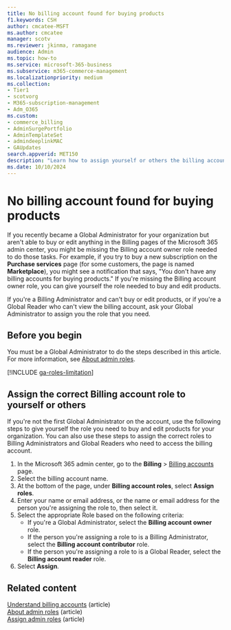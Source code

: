 ```yaml
---
title: No billing account found for buying products
f1.keywords: CSH   
author: cmcatee-MSFT
ms.author: cmcatee
manager: scotv
ms.reviewer: jkinma, ramagane
audience: Admin
ms.topic: how-to
ms.service: microsoft-365-business
ms.subservice: m365-commerce-management
ms.localizationpriority: medium
ms.collection:
- Tier1
- scotvorg
- M365-subscription-management 
- Adm_O365
ms.custom: 
- commerce_billing
- AdminSurgePortfolio
- AdminTemplateSet
- admindeeplinkMAC
- GAUpdates
search.appverid: MET150
description: "Learn how to assign yourself or others the billing account roles needed to buy and edit products in the Microsoft 365 admin center."
ms.date: 10/10/2024
---
```


# No billing account found for buying products

If you recently became a Global Administrator for your organization but aren't able to buy or edit anything in the Billing pages of the Microsoft 365 admin center, you might be missing the Billing account owner role needed to do those tasks. For example, if you try to buy a new subscription on the **Purchase services** page (for some customers, the page is named **Marketplace**), you might see a notification that says, "You don't have any billing accounts for buying products." If you're missing the Billing account owner role, you can give yourself the role needed to buy and edit products.

If you're a Billing Administrator and can't buy or edit products, or if you're a Global Reader who can't view the billing account, ask your Global Administrator to assign you the role that you need.

## Before you begin

You must be a Global Administrator to do the steps described in this article. For more information, see [About admin roles](../admin/add-users/about-admin-roles.md).

[!INCLUDE [ga-roles-limitation](../includes/ga-roles-limitation.md)]

## Assign the correct Billing account role to yourself or others

If you're not the first Global Administrator on the account, use the following steps to give yourself the role you need to buy and edit products for your organization. You can also use these steps to assign the correct roles to Billing Administrators and Global Readers who need to access the billing account.

1. In the Microsoft 365 admin center, go to the **Billing** > <a href="https://go.microsoft.com/fwlink/p/?linkid=2084771" target="_blank">Billing accounts</a> page.
2. Select the billing account name.
3. At the bottom of the page, under **Billing account roles**, select **Assign roles**.
4. Enter your name or email address, or the name or email address for the person you're assigning the role to, then select it.
5. Select the appropriate Role based on the following criteria:
   - If you're a Global Administrator, select the **Billing account owner** role.
   - If the person you're assigning a role to is a Billing Administrator, select the **Billing account contributor** role.
   - If the person you're assigning a role to is a Global Reader, select the **Billing account reader** role.
6. Select **Assign**.

## Related content

[Understand billing accounts](manage-billing-accounts.md) (article)\
[About admin roles](../admin/add-users/about-admin-roles.md) (article)\
[Assign admin roles](../admin/add-users/assign-admin-roles.md) (article)
